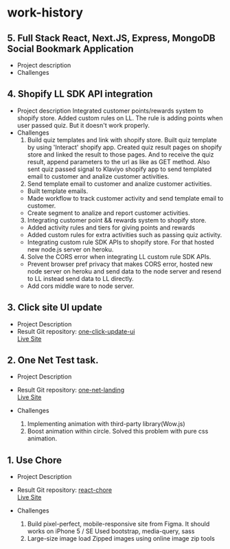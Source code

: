 # work-history
## 5. Full Stack React, Next.JS, Express, MongoDB Social Bookmark Application
  - Project description
  - Challenges
## 4. Shopify LL SDK API integration
  - Project description
    Integrated customer points/rewards system to shopify store. Added custom rules on LL. The rule is adding points when user passed quiz. But it doesn't work properly.
  - Challenges
    1) Build quiz templates and link with shopify store.
      Built quiz template by using 'Interact' shopify app. Created quiz result pages on shopify store and linked the result to those pages. And to receive the quiz result, append parameters to the url as like as GET method. Also sent quiz passed signal to Klaviyo shopify app to send templated email to customer and analize customer activities.
    2) Send template email to customer and analize customer activities.
      - Built template emails.
      - Made workflow to track customer activity and send template email to customer.  
      - Create segment to analize and report customer activities.
    3) Integrating customer point && rewards system to shopify store.
      - Added activity rules and tiers for giving points and rewards
      - Added custom rules for extra activities such as passing quiz activity.
      - Integrating custom rule SDK APIs to shopify store. For that hosted new node.js server on heroku.
    4) Solve the CORS error when integrating LL custom rule SDK APIs.
      - Prevent browser pref privacy that makes CORS error, hosted new node server on heroku and send data to the node server and resend to LL instead send data to LL directly.
      - Add cors middle ware to node server.
## 3. Click site UI update
  - Project Description
  - Result
    Git repository: [one-click-update-ui](https://github.com/Cardoso-topdev/one-click-update-ui) <br />
    [Live Site](https://oscar-update-click.netlify.app/)
    
## 2. One Net Test task.
  - Project Description
    
  - Result
    Git repository: [one-net-landing](https://github.com/Cardoso-topdev/one-net-landing) <br />
    [Live Site](https://oscar-one-net-test.netlify.app/)
    
  - Challenges
    1) Implementing animation with third-party library(Wow.js)
    2) Boost animation within circle. Solved this problem with pure css animation.

## 1. Use Chore 
  - Project Description
    
  
  - Result
    Git repository: [react-chore](https://github.com/Cardoso-topdev/react-chore) <br/>
    [Live Site](https://usechore.netlify.app/)
   
  - Challenges
    1) Build pixel-perfect, mobile-responsive site from Figma. It should works on <addr>iPhone 5 / SE</addr>
      Used bootstrap, media-query, sass
    2) Large-size image load
      Zipped images using online image zip tools

